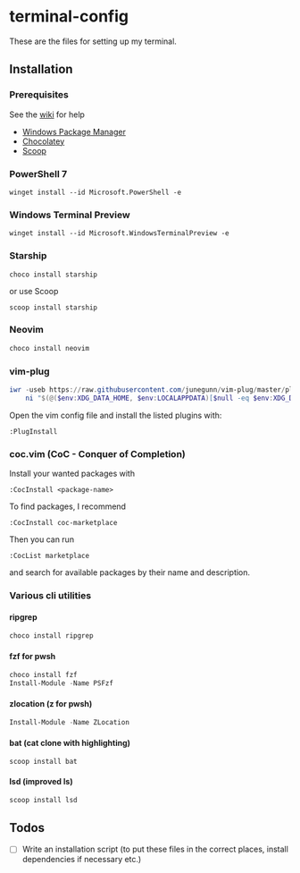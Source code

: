 # terminal-config

These are the files for setting up my terminal.

## Installation

### Prerequisites

See the [wiki](https://github.com/Duckth/dotfiles/wiki/Setting-up-prerequisites) for help

- [Windows Package Manager](https://github.com/microsoft/winget-cli/releases)
- [Chocolatey](https://chocolatey.org/install)
- [Scoop](https://scoop.sh)

### PowerShell 7

```
winget install --id Microsoft.PowerShell -e
```

### Windows Terminal Preview

```
winget install --id Microsoft.WindowsTerminalPreview -e
```

### Starship

```
choco install starship
```

or use Scoop

```
scoop install starship
```

### Neovim

```ps
choco install neovim
```

### vim-plug

```powershell
iwr -useb https://raw.githubusercontent.com/junegunn/vim-plug/master/plug.vim |`
    ni "$(@($env:XDG_DATA_HOME, $env:LOCALAPPDATA)[$null -eq $env:XDG_DATA_HOME])/nvim-data/site/autoload/plug.vim" -Force
```

Open the vim config file and install the listed plugins with:

```
:PlugInstall
```

### coc.vim (CoC - Conquer of Completion)

Install your wanted packages with

```
:CocInstall <package-name>
```

To find packages, I recommend

```
:CocInstall coc-marketplace
```

Then you can run

```
:CocList marketplace
```

and search for available packages by their name and description.

### Various cli utilities

#### ripgrep

```powershell
choco install ripgrep
```

#### fzf for pwsh

```powershell
choco install fzf
Install-Module -Name PSFzf
```

#### zlocation (z for pwsh)

```powershell
Install-Module -Name ZLocation
```

#### bat (cat clone with highlighting)

```
scoop install bat
```

#### lsd (improved ls)

```
scoop install lsd
```

## Todos

- [ ] Write an installation script (to put these files in the correct places, install dependencies if necessary etc.)

